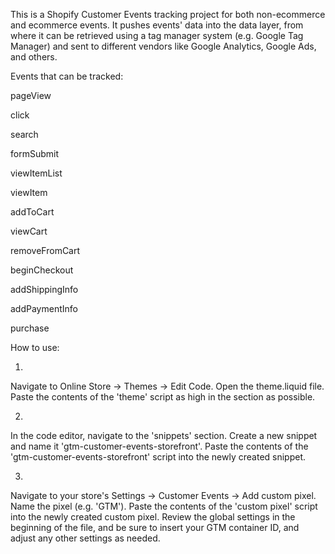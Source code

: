 This is a Shopify Customer Events tracking project for both non-ecommerce and ecommerce events. 
It pushes events' data into the data layer, from where it can be retrieved using a tag manager system (e.g. Google Tag Manager) and sent to different vendors like Google Analytics, Google Ads, and others.

Events that can be tracked:

pageView

click

search

formSubmit

viewItemList

viewItem

addToCart

viewCart

removeFromCart

beginCheckout

addShippingInfo

addPaymentInfo

purchase

How to use:

1. 
Navigate to Online Store -> Themes -> Edit Code. 
Open the theme.liquid file. 
Paste the contents of the 'theme' script as high in the <head> section as possible.

2. 
In the code editor, navigate to the 'snippets' section. 
Create a new snippet and name it 'gtm-customer-events-storefront'. 
Paste the contents of the 'gtm-customer-events-storefront' script into the newly created snippet.

3. 
Navigate to your store's Settings -> Customer Events -> Add custom pixel. 
Name the pixel (e.g. 'GTM').
Paste the contents of the 'custom pixel' script into the newly created custom pixel.
Review the global settings in the beginning of the file, and be sure to insert your GTM container ID, and adjust any other settings as needed.